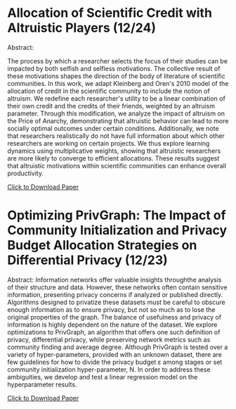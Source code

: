 <!-- # EssentCell: Determining Essential Evolutionary Relations from Noisy Single-Cell Data
[Click to Download Poster](files/EssentCell.pdf)
-->
# Allocation of Scientific Credit with Altruistic Players (12/24)

Abstract:

The process by which a researcher selects the focus of their studies can be impacted by both selfish and selfless motivations. The collective result of these motivations shapes the direction of the body of literature of scientific communities. In this work, we adapt Kleinberg and Oren's 2010 model of the allocation of credit in the scientific community to include the notion of altruism. We redefine each researcher's utility to be a linear combination of their own credit and the credits of their friends, weighted by an altruism parameter. Through this modification, we analyze the impact of altruism on the Price of Anarchy, demonstrating that altruistic behavior can lead to more socially optimal outcomes under certain conditions. Additionally, we note that researchers realistically do not have full information about which other researchers are working on certain projects. We thus explore learning dynamics using multiplicative weights, showing that altruistic researchers are more likely to converge to efficient allocations. These results suggest that altruistic motivations within scientific communities can enhance overall productivity.

[Click to Download Paper ](files/Scientific_Credit_Altruism.pdf)

# Optimizing PrivGraph: The Impact of Community Initialization and Privacy Budget Allocation Strategies on Differential Privacy (12/23) 

Abstract: 
Information networks offer valuable insights throughthe analysis of their structure and data. However, these networks often contain sensitive information, presenting privacy concerns if analyzed or published directly. Algorithms designed to privatize these datasets must be careful to obscure enough information as to ensure privacy, but not so much as to lose the original properties of the graph. The balance of usefulness and privacy of information is highly dependent on the nature of the dataset. We explore optimizations to PrivGraph, an algorithm that offers one such definition of privacy, differential privacy, while preserving network metrics such as community finding and average degree. Although PrivGraph is tested over a variety of hyper-parameters, provided with an unknown dataset, there are few guidelines for how to divide the privacy budget ε among stages or set community initialization hyper-parameter, N. In order to address these ambiguities, we develop and test a linear regression model on the hyperparameter results.

[Click to Download Paper ](files/optimizing_privgraph.pdf)


